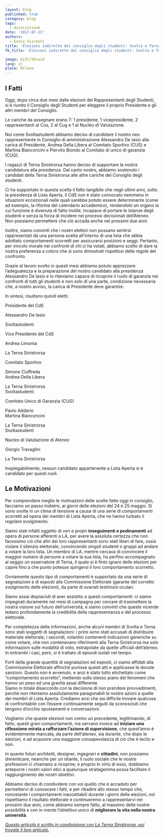 ```yaml
---
layout: blog
published: true
category: blog
tags:
  - Associazione
date: '2017-07-13'
authors:
  - Ennio Visconti
title: 'Elezioni indirette del consiglio degli studenti: Svolta e Terna dicono la loro'
fb_title: 'Elezioni indirette del consiglio degli studenti: Svolta e Terna dicono la loro'

image: bj3l739cwc8
lang: it
place: Milano
---
```


I Fatti
-------

Oggi, dopo circa due mesi dalle elezioni dei Rappresentanti degli Studenti, si è riunito il Consiglio degli Studenti per eleggere il proprio Presidente e gli altri membri del Consiglio.

Le cariche da assegnare erano 7: 1 presidente, 1 vicepresidente, 2 rappresentanti al Cus, 2 al Cug e 1 al Nucleo di Valutazione.

Noi come Svoltastudenti abbiamo deciso di candidare il nostro neo rappresentante in Consiglio di amministrazione Alessandro De Iasio alla carica di Presidente, Andrea Della Libera al Comitato Sportivo (CUS) e Martina Bianconcini e Piervito Biondo al Comitato di unico di garanzia (CUG).

I ragazzi di Terna Sinistrorsa hanno deciso di supportare la nostra candidatura alla presidenza. Dal canto nostro, abbiamo sostenuto i candidati della Terna Sinistrorsa alle altre cariche del Consiglio degli studenti.

Ci ha supportato in questa scelta il fatto tangibile che negli ultimi anni, sotto la presidenza di Lista Aperta, il CdS non è stato convocato nemmeno in situazioni eccezionali nelle quali sarebbe potuto essere determinante (come ad esempio, la riforma del calendario accademico), rendendolo un organo la cui funzione è divenuta di fatto inutile, incapace di portare le istanze degli studenti e senza la forza di incidere nei processi decisionali dell’Ateneo. Non possiamo permettere che ciò accada anche nei prossimi due anni.

Inoltre, siamo convinti che i nostri elettori non possano sentirsi rappresentati da una persona scelta all’interno di una lista che abbia adottato comportamenti scorretti per assicurarsi posizioni e seggi. Pertanto, per vincolo morale nei confronti di chi ci ha votati, abbiamo scelto di dare la nostra preferenza a coloro che si sono dimostrati rispettosi delle regole del confronto.

Grazie al lavoro svolto in questi mesi abbiamo potuto apprezzare l’adeguatezza e la preparazione del nostro candidato alla presidenza Alessandro De Iasio e lo riteniamo capace di ricoprire il ruolo di garanzia nei confronti di tutti gli studenti e non solo di una parte, condizione necessaria che, a nostro avviso, la carica di Presidente deve garantire.

In sintesi, risultano quindi eletti:

Presidente del CdS

Alessandro De Iasio

Svoltastudenti

Vice Presidente del CdS

Andrea Limonta

La Terna Sinistrorsa

Comitato Sportivo

Simone Ciuffreda  
Andrea Della Libera  

La Terna Sinistrorsa  
Svoltastudenti

Comitato Unico di Garanzia (CUG)

Paolo Addario  
Martina Bianconcini  

La Terna Sinistrorsa  
Svoltastudenti

Nucleo di Valutazione di Ateneo

Giorgio Travaglini

La Terna Sinistrorsa

Inspiegabilmente, nessun candidato appartenente a Lista Aperta si è candidato per questi ruoli.

Le Motivazioni
--------------

Per comprendere meglio le motivazioni delle scelte fatte oggi in consiglio, facciamo un passo indietro, ai giorni delle elezioni del 24 e 25 maggio. Si sono svolte in un clima di tensione a causa di una serie di comportamenti scorretti ad opera dei membri di Lista Aperta, che ne hanno turbato il regolare svolgimento.

Siamo stati infatti oggetto di veri e propri **inseguimenti e pedinamenti** ad opera di persone afferenti a LA, per avere la assoluta certezza che non facessimo ciò che altri dei loro rappresentanti sono stati liberi di fare, ossia violare il silenzio elettorale, convincendo singoli studenti o gruppi ad andare a votare la loro lista. Un membro di LA, mentre cercava di convincere il maggior numero di persone a votare la sua lista, ha perfino accompagnato al seggio un osservatore di Terna, il quale si è finto ignaro delle elezioni per capire fino a che punto potesse spingersi il loro comportamento scorretto.

Ovviamente questo tipo di comportamenti è supportato da una serie di segnalazioni e di esposti alla Commissione Elettorale (garante del corretto svolgimento delle elezioni), da parte di svariati testimoni oculari.

Siamo assai dispiaciuti di aver assistito a questi comportamenti: ci siamo impegnati duramente nei mesi di campagna per cercare di trasmettere la nostra visione sul futuro dell’università, e siamo convinti che queste vicende ledano profondamente la credibilità della rappresentanza e del processo elettorale.

Per completezza delle informazioni, anche alcuni membri di Svolta e Terna sono stati soggetti di segnalazioni: i primi sono stati accusati di distribuire materiale elettorale; i secondi, volantini contenenti indicazioni generiche su come votare, che non contenevano riferimenti alla Terna Sinistrorsa ma solo informazioni sulle modalità di voto, estrapolate da quelle ufficiali dell’ateneo. In entrambi i casi, però, si è trattato di episodi isolati nel tempo.

Forti della grande quantità di segnalazioni ed esposti, ci siamo affidati alla Commissione Elettorale affinché punisse questi atti e applicasse le dovute sanzioni. Questo non è avvenuto, e anzi è stato tutto etichettato come “comportamento scorretto”, mettendo sullo stesso piano dei fenomeni che hanno un peso ed una gravità assai differente.  
Siamo in totale disaccordo con la decisione di non prendere provvedimenti, perché non riteniamo assolutamente paragonabili le nostre azioni a quelle dei membri di Lista Aperta. Crediamo anzi che sia difficile trovare qualcosa di confrontabile con l’essere continuamente seguiti da sconosciuti che tengono d’occhio spostamenti e conversazioni.

Vogliamo che queste elezioni non creino un precedente, legittimando, di fatto, questi gravi comportamenti, ma servano invece ad **iniziare una riflessione mirata a rafforzare l’azione di supervisione**, che quest’anno è evidentemente mancata, da parte dell’ateneo, sia durante, che dopo le elezioni, e ad acquisire una maggiore consapevolezza di ciò che è lecito e non.

In quanto futuri architetti, designer, ingegneri e **cittadini**, non possiamo dimenticare, neanche per un istante, il ruolo sociale che le nostre professioni ci chiamano a ricoprire; e proprio in virtù di esso, dobbiamo anteporre i nostri valori etici a qualunque stratagemma possa facilitare il raggiungimento dei nostri obiettivi.

Abbiamo deciso di condividere con voi quello che è accaduto per permettervi di conoscere i fatti, e per ribadire allo stesso tempo che, nonostante i comportamenti inaccettabili durante i giorni delle elezioni, noi rispettiamo il risultato elettorale e continueremo a rappresentarvi nei prossimi due anni, come abbiamo sempre fatto, al massimo delle nostre possibilità e con in mente l’obiettivo unico di **migliorare la vita nella nostra università**. 

[_Questo articolo è scritto in condivisione con La Terna Sinistrorsa, qui trovate il loro articolo._](https://www.ternasinistrorsa.it/2017/elezioni-indirette-del-consiglio-degli-studenti-svolta-e-terna-dicono-la-loro/)
